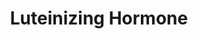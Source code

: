---
title: "Luteinizing Hormone"
alias: "LH"
type: summary
subject: biology
tags:
 - biology
 - endocrine_system
 - info
created: 2023.01.11 09:23
created_by: Ádám
---